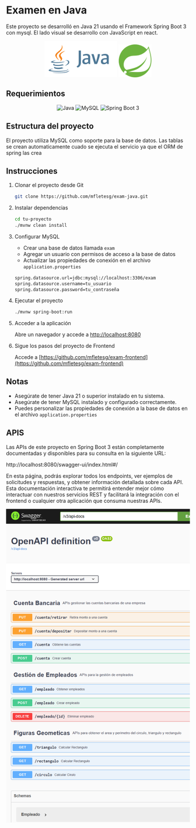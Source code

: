 # Examen en Java
Este proyecto se desarrolló en Java 21 usando el Framework Spring Boot 3 con mysql. El lado visual se desarrollo con JavaScript en react.

<div style="text-align: center;">
    <img src="./img/java-logo.svg" alt="java-logo" width="200" height="100">
    <img src="./img/Spring-Boot.svg" alt="spring-logo" width="90" height="90">
</div>

## Requerimientos
<div style="text-align: center;">


<img src="https://img.shields.io/badge/Java-007396?style=flat-square&logo=Java&logoColor=white" alt="Java">
  <img src="https://img.shields.io/badge/MySQL-4479A1?style=flat-square&logo=MySQL&logoColor=white" alt="MySQL">
<img src="https://img.shields.io/badge/Spring%20Boot%203-6DB33F?style=flat-square&logo=spring&logoColor=white" alt="Spring Boot 3">
</div>


## Estructura del proyecto
El proyecto utiliza MySQL como soporte para la base de datos. Las tablas se crean automaticamente cuado se ejecuta el servicio ya que el ORM de spring las crea

## Instrucciones

1. Clonar el proyecto desde Git

    ```bash
    git clone https://github.com/mfletesg/exam-java.git
    ```

2. Instalar dependencias

    ```bash
    cd tu-proyecto
    ./mvnw clean install
    ```

3. Configurar MySQL

    - Crear una base de datos llamada `exam`
    - Agregar un usuario con permisos de acceso a la base de datos
    - Actualizar las propiedades de conexión en el archivo `application.properties`

    ```properties
    spring.datasource.url=jdbc:mysql://localhost:3306/exam
    spring.datasource.username=tu_usuario
    spring.datasource.password=tu_contraseña
    ```

4. Ejecutar el proyecto

    ```bash
    ./mvnw spring-boot:run
    ```

5. Acceder a la aplicación

    Abre un navegador y accede a [http://localhost:8080](http://localhost:8080)
    

6. Sigue los pasos del proyecto de Frontend

    Accede a [https://github.com/mfletesg/exam-frontend](https://github.com/mfletesg/exam-frontend)

## Notas

- Asegúrate de tener Java 21 o superior instalado en tu sistema.
- Asegúrate de tener MySQL instalado y configurado correctamente.
- Puedes personalizar las propiedades de conexión a la base de datos en el archivo `application.properties`


## APIS

Las APIs de este proyecto en Spring Boot 3 están completamente documentadas y disponibles para su consulta en la siguiente URL:

http://localhost:8080/swagger-ui/index.html#/

En esta página, podrás explorar todos los endpoints, ver ejemplos de solicitudes y respuestas, y obtener información detallada sobre cada API. Esta documentación interactiva te permitirá entender mejor cómo interactuar con nuestros servicios REST y facilitará la integración con el frontend o cualquier otra aplicación que consuma nuestras APIs.


<div style="text-align: center;">
    <img src="./img/swagger-api.png" alt="java-logo" w>
</div>